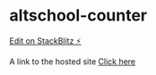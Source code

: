 # altschool-counter

[Edit on StackBlitz ⚡️](https://stackblitz.com/edit/nextjs-2dnygx)

A link to the hosted site [Click here](https://altschool-counter.vercel.app)
